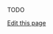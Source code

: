 TODO

<a class="edit-link" href="https://github.com/wcarhart/wcarhart.github.io/blob/master/docs/caveats.md" target="_blank"><i class="fas fa-edit"></i> Edit this page</a>